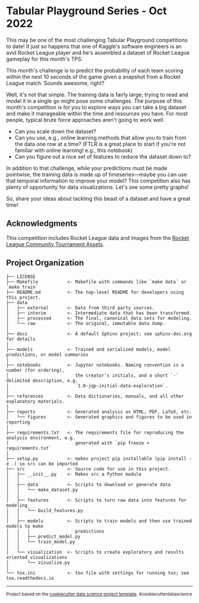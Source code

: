 Tabular Playground Series - Oct 2022
==============================

This may be one of the most challenging Tabular Playground competitions to date! It just so happens that one of Kaggle's software engineers is an avid Rocket League player and he's assembled a dataset of Rocket League gameplay for this month's TPS.

This month's challenge is to predict the probability of each team scoring within the next 10 seconds of the game given a snapshot from a Rocket League match. Sounds awesome, right?

Well, it's not that simple. The training data is fairly large; trying to read and model it in a single go might pose some challenges. The purpose of this month's competition is for you to explore ways you can take a big dataset and make it manageable within the time and resources you have. For most people, typical brute force approaches aren't going to work well.

- Can you scale down the dataset?
- Can you use, e.g., online learning methods that allow you to train from the data one row at a time? (FTLR is a great place to start if you're not familiar with online learning! e.g., this notebook)
- Can you figure out a nice set of features to reduce the dataset down to?

In addition to that challenge, while your predictions must be made pointwise, the training data is made up of timeseries—maybe you can use that temporal information to improve your model? This competition also has plenty of opportunity for data visualizations. Let's see some pretty graphs!

So, share your ideas about tackling this beast of a dataset and have a great time!

Acknowledgments
------------

This competition includes Rocket League data and images from the [Rocket League Community Tournament Assets](https://epicgames.ent.box.com/s/z14m4isqko9ifumy12e1o4sdy72wyzyz/folder/154490878719).

Project Organization
------------

    ├── LICENSE
    ├── Makefile           <- Makefile with commands like `make data` or `make train`
    ├── README.md          <- The top-level README for developers using this project.
    ├── data
    │   ├── external       <- Data from third party sources.
    │   ├── interim        <- Intermediate data that has been transformed.
    │   ├── processed      <- The final, canonical data sets for modeling.
    │   └── raw            <- The original, immutable data dump.
    │
    ├── docs               <- A default Sphinx project; see sphinx-doc.org for details
    │
    ├── models             <- Trained and serialized models, model predictions, or model summaries
    │
    ├── notebooks          <- Jupyter notebooks. Naming convention is a number (for ordering),
    │                         the creator's initials, and a short `-` delimited description, e.g.
    │                         `1.0-jqp-initial-data-exploration`.
    │
    ├── references         <- Data dictionaries, manuals, and all other explanatory materials.
    │
    ├── reports            <- Generated analysis as HTML, PDF, LaTeX, etc.
    │   └── figures        <- Generated graphics and figures to be used in reporting
    │
    ├── requirements.txt   <- The requirements file for reproducing the analysis environment, e.g.
    │                         generated with `pip freeze > requirements.txt`
    │
    ├── setup.py           <- makes project pip installable (pip install -e .) so src can be imported
    ├── src                <- Source code for use in this project.
    │   ├── __init__.py    <- Makes src a Python module
    │   │
    │   ├── data           <- Scripts to download or generate data
    │   │   └── make_dataset.py
    │   │
    │   ├── features       <- Scripts to turn raw data into features for modeling
    │   │   └── build_features.py
    │   │
    │   ├── models         <- Scripts to train models and then use trained models to make
    │   │   │                 predictions
    │   │   ├── predict_model.py
    │   │   └── train_model.py
    │   │
    │   └── visualization  <- Scripts to create exploratory and results oriented visualizations
    │       └── visualize.py
    │
    └── tox.ini            <- tox file with settings for running tox; see tox.readthedocs.io


--------

<p><small>Project based on the <a target="_blank" href="https://drivendata.github.io/cookiecutter-data-science/">cookiecutter data science project template</a>. #cookiecutterdatascience</small></p>
